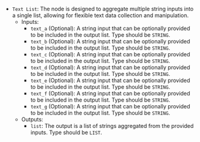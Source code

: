 - `Text List`: The node is designed to aggregate multiple string inputs into a single list, allowing for flexible text data collection and manipulation.
    - Inputs:
        - `text_a` (Optional): A string input that can be optionally provided to be included in the output list. Type should be `STRING`.
        - `text_b` (Optional): A string input that can be optionally provided to be included in the output list. Type should be `STRING`.
        - `text_c` (Optional): A string input that can be optionally provided to be included in the output list. Type should be `STRING`.
        - `text_d` (Optional): A string input that can be optionally provided to be included in the output list. Type should be `STRING`.
        - `text_e` (Optional): A string input that can be optionally provided to be included in the output list. Type should be `STRING`.
        - `text_f` (Optional): A string input that can be optionally provided to be included in the output list. Type should be `STRING`.
        - `text_g` (Optional): A string input that can be optionally provided to be included in the output list. Type should be `STRING`.
    - Outputs:
        - `list`: The output is a list of strings aggregated from the provided inputs. Type should be `LIST`.
